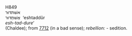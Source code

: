 <body>
  <p>H849<br>  אשׁתּדּוּר  <br> אֶשׁתַּּדּוּר  ‎  ‘eshtaddûr  <br><i>esh-tad-dure‘ </i><br>(Chaldee); from <a href="h7712.htm">7712</a> (in a bad sense); <i>rebellion: - </i>sedition.<br></p>
 </body>